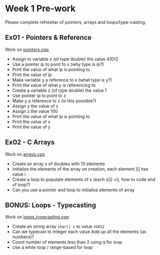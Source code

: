 Week 1 Pre-work
=========================

Please complete refresher of pointers, arrays and loops/type-casting.

Ex01 - Pointers & Reference
--------------------

Work on [pointers.cpp](./starter/pointers.cpp)

* Assign to variable x (of type double) the value 41012
* Use a pointer ip to point to x (why type is ip?)
* Print the value of what ip is pointing to
* Print the value of ip
* Make variable y a reference to x (what type is y?)
* Print the value of what y is referencing to
* Create a variable z (of type double) the value 1
* Use pointer ip to point to z
* Make y a reference to z (is this possible?)
* Assign y the value of z
* Assign z the value 100
* Print the value of what ip is pointing to
* Print the value of x 
* Print the value of y 

Ex02 - C Arrays
--------

Work on [arrays.cpp](./starter/arrays.cpp)

* Create an array x of doubles with 10 elements
* Initialise the elements of the array on creation, each element [i] has value i
* Create a loop to populate elements of x (each x[i] =i), how to code end of loop?)
* Can you use a pointer and loop to initialise elements of array

BONUS: Loops - Typecasting
-------------------

Work on [loops_typecasting.cpp](./starter/loops_typecasting.cpp)

* Create an string array `char[] x` to value `41012`
* Can we typecast to integer each value Add up all the elements (as numbers)?
* Count number of elements less than 2 using a for loop
* Use a while loop / range-based for loop

